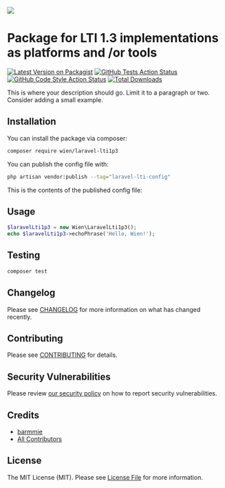 
[<img src="https://github-ads.s3.eu-central-1.amazonaws.com/support-ukraine.svg?t=1" />](https://supportukrainenow.org)

# Package for LTI 1.3 implementations as platforms and /or tools

[![Latest Version on Packagist](https://img.shields.io/packagist/v/wien/laravel-lti1p3.svg?style=flat-square)](https://packagist.org/packages/wien/laravel-lti1p3)
[![GitHub Tests Action Status](https://img.shields.io/github/workflow/status/wien/laravel-lti1p3/run-tests?label=tests)](https://github.com/wien/laravel-lti1p3/actions?query=workflow%3Arun-tests+branch%3Amain)
[![GitHub Code Style Action Status](https://img.shields.io/github/workflow/status/wien/laravel-lti1p3/Fix%20PHP%20code%20style%20issues?label=code%20style)](https://github.com/wien/laravel-lti1p3/actions?query=workflow%3A"Fix+PHP+code+style+issues"+branch%3Amain)
[![Total Downloads](https://img.shields.io/packagist/dt/wien/laravel-lti1p3.svg?style=flat-square)](https://packagist.org/packages/wien/laravel-lti1p3)

This is where your description should go. Limit it to a paragraph or two. Consider adding a small example.

## Installation

You can install the package via composer:

```bash
composer require wien/laravel-lti1p3
```

You can publish the config file with:

```bash
php artisan vendor:publish --tag="laravel-lti-config"
```

This is the contents of the published config file:


## Usage

```php
$laravelLti1p3 = new Wien\LaravelLti1p3();
echo $laravelLti1p3->echoPhrase('Hello, Wien!');
```

## Testing

```bash
composer test
```

## Changelog

Please see [CHANGELOG](CHANGELOG.md) for more information on what has changed recently.

## Contributing

Please see [CONTRIBUTING](https://github.com/barmmie/.github/blob/main/CONTRIBUTING.md) for details.

## Security Vulnerabilities

Please review [our security policy](../../security/policy) on how to report security vulnerabilities.

## Credits

- [barmmie](https://github.com/barmmie)
- [All Contributors](../../contributors)

## License

The MIT License (MIT). Please see [License File](LICENSE.md) for more information.
